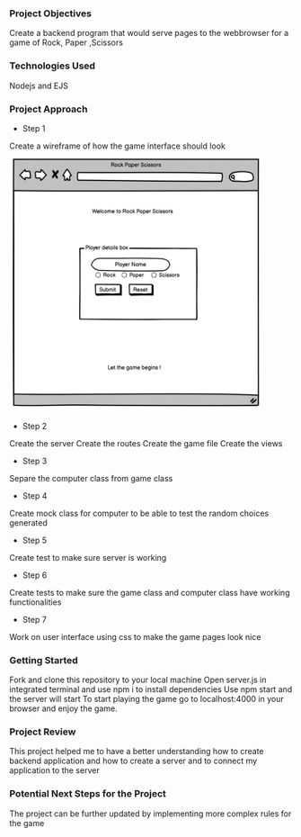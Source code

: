 ### Project Objectives

Create a backend program that would serve pages to the webbrowser for a game of Rock, Paper ,Scissors

### Technologies Used

Nodejs and EJS

### Project Approach

* Step 1

Create a wireframe of how the game interface should look

<img src="wireframe.jpg" width="450px" height="450px">

* Step 2

Create the server Create the routes Create the game file Create the views

* Step 3

Separe the computer class from game class

* Step 4

Create mock class for computer to be able to test the random choices generated 

* Step 5

Create test to make sure server is working 

* Step 6

Create tests to make sure the game class and computer class have working functionalities

* Step 7

Work on user interface using css to make the game pages look nice

### Getting Started

Fork and clone this repository to your local machine
Open server.js in integrated terminal and use npm i to install dependencies
Use npm start and the server will start
To start playing the game go to localhost:4000 in your browser and enjoy the game.


### Project Review

This project helped me to have a better understanding how to create backend application and how to create a server and to connect my application to the server

### Potential Next Steps for the Project

The project can be further updated by implementing more complex rules for the game 
